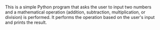 This is a simple Python program that asks the user to input two numbers and a mathematical operation (addition, subtraction, multiplication, or division) is performed.
It performs the operation based on the user's input and prints the result.
